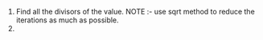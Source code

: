 1. Find all the divisors of the value. NOTE :- use sqrt method to reduce the iterations as much as possible.
2. 